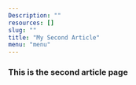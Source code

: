 ```yaml
---
Description: ""
resources: []
slug: ""
title: "My Second Article"
menu: "menu"
---
```


### This is the second article page